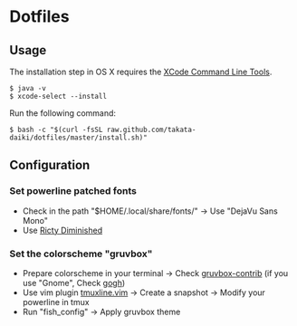 # Dotfiles

## Usage

The installation step in OS X requires the [XCode Command Line Tools](https://developer.apple.com/downloads).

```
$ java -v
$ xcode-select --install
```

Run the following command:

```
$ bash -c "$(curl -fsSL raw.github.com/takata-daiki/dotfiles/master/install.sh)"
```

## Configuration

### Set powerline patched fonts
* Check in the path "$HOME/.local/share/fonts/" -> Use "DejaVu Sans Mono"
* Use [Ricty Diminished](https://github.com/mzyy94/RictyDiminished-for-Powerline/tree/master/powerline-fontpatched)

### Set the colorscheme "gruvbox"
* Prepare colorscheme in your terminal -> Check [gruvbox-contrib](https://github.com/morhetz/gruvbox-contrib) (if you use "Gnome", Check [gogh](https://github.com/Mayccoll/Gogh))
* Use vim plugin [tmuxline.vim](https://github.com/edkolev/tmuxline.vim) -> Create a snapshot -> Modify your powerline in tmux
* Run "fish_config" -> Apply gruvbox theme
